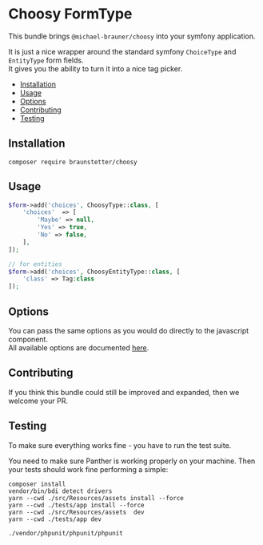 # Choosy FormType

This bundle brings `@michael-brauner/choosy` into your symfony application.

It is just a nice wrapper around the standard symfony `ChoiceType` and `EntityType` form fields.  
It gives you the ability to turn it into a nice tag picker.

 - [Installation](#installation)
 - [Usage](#usage)
 - [Options](#options)
 - [Contributing](#contributing)
 - [Testing](#testing)

## Installation

`composer require braunstetter/choosy`

## Usage

```php
$form->add('choices', ChoosyType::class, [
    'choices'  => [
        'Maybe' => null,
        'Yes' => true,
        'No' => false,
    ],
]);

// for entities
$form->add('choices', ChoosyEntityType::class, [
    'class' => Tag:class
]);
```

## Options
You can pass the same options as you would do directly to the javascript component.  
All available options are documented [here](https://github.com/MichaelBrauner/choosy#options).

## Contributing
If you think this bundle could still be improved and expanded, then we welcome your PR.

## Testing
To make sure everything works fine - you have to run the test suite.

You need to make sure Panther is working properly on your machine.
Then your tests should work fine performing a simple:

```shell
composer install
vendor/bin/bdi detect drivers
yarn --cwd ./src/Resources/assets install --force
yarn --cwd ./tests/app install --force
yarn --cwd ./src/Resources/assets  dev
yarn --cwd ./tests/app dev

./vendor/phpunit/phpunit/phpunit
```
